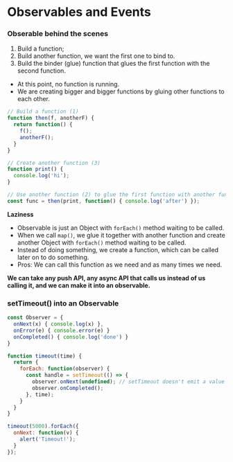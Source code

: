 # Observables and Events

### Obserable behind the scenes


1. Build a function;
2. Build another function, we want the first one to bind to.
3. Build the binder (glue) function that glues the first function with the second function.
- At this point, no function is running.
- We are creating bigger and bigger functions by gluing other functions to each other.


```js
// Build a function (1)
function then(f, anotherF) {
  return function() {
    f();
    anotherF();
  }
}

// Create another function (3)
function print() {
  console.log('hi');
}

// Use another function (2) to glue the first function with another function (3) that we want to run afterwards
const func = then(print, function() { console.log('after') });

```

**Laziness**

- Observable is just an Object with `forEach()` method waiting to be called.
- When we call `map()`, we glue it together with another function and create another Object with `forEach()` method waiting to be called.
- Instead of doing something, we create a function, which can be called later on to do something.
- Pros: We can call this function as we need and as many times we need.


**We can take any push API, any async API that calls us instead of us calling it, and we can make it into an observable.**



### setTimeout() into an Observable

```js
const Observer = {
  onNext(x) { console.log(x) },
  onError(e) { console.error(e) }
  onCompleted() { console.log('done') }
}

function timeout(time) {
  return {
    forEach: function(observer) {
      const handle = setTimeout(() => {
        observer.onNext(undefined); // setTimeout doesn't emit a value
        observer.onCompleted();
      }, time);
    }
  }
}

timeout(5000).forEach({
  onNext: function(v) {
    alert('Timeout!');
  }
});
```